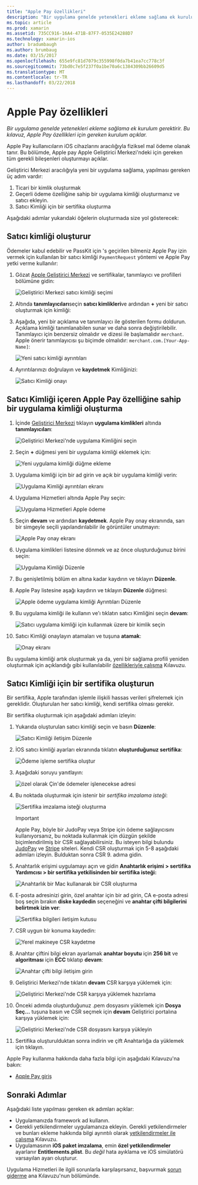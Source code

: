 ```yaml
---
title: "Apple Pay özellikleri"
description: "Bir uygulama genelde yetenekleri ekleme sağlama ek kurulum gerektirir. Bu kılavuz, Apple Pay özellikleri için gereken kurulum açıklar."
ms.topic: article
ms.prod: xamarin
ms.assetid: 735CC916-16A4-471B-87F7-0535E24288D7
ms.technology: xamarin-ios
author: bradumbaugh
ms.author: brumbaug
ms.date: 03/15/2017
ms.openlocfilehash: 655e9fc81d7079c355998f0da7b41ea7cc778c3f
ms.sourcegitcommit: 73bd0c7e5f237f0a1be70a6c1384309bb26609d5
ms.translationtype: MT
ms.contentlocale: tr-TR
ms.lasthandoff: 03/22/2018
---
```

# <a name="apple-pay-capabilities"></a>Apple Pay özellikleri

_Bir uygulama genelde yetenekleri ekleme sağlama ek kurulum gerektirir. Bu kılavuz, Apple Pay özellikleri için gereken kurulum açıklar._

Apple Pay kullanıcıların iOS cihazlarını aracılığıyla fiziksel mal ödeme olanak tanır. Bu bölümde, Apple pay Apple Geliştirici Merkezi'ndeki için gereken tüm gerekli bileşenleri oluşturmayı açıklar.

Geliştirici Merkezi aracılığıyla yeni bir uygulama sağlama, yapılması gereken üç adım vardır:

1.  Ticari bir kimlik oluşturmak
2.  Geçerli ödeme özelliğine sahip bir uygulama kimliği oluşturmanız ve satıcı ekleyin.
3.  Satıcı Kimliği için bir sertifika oluşturma

Aşağıdaki adımlar yukarıdaki öğelerin oluşturmada size yol gösterecek:

<a name="merchantid" />

## <a name="create-merchant-id"></a>Satıcı kimliği oluşturur

Ödemeler kabul edebilir ve PassKit için 's geçirilen bilmeniz Apple Pay izin vermek için kullanılan bir satıcı kimliği `PaymentRequest` yöntemi ve Apple Pay yetki verme kullanılır:

1.  Gözat [Apple Geliştirici Merkezi](https://developer.apple.com/account/) ve sertifikalar, tanımlayıcı ve profilleri bölümüne gidin: 
 
    ![Geliştirici Merkezi satıcı kimliği seçimi](apple-pay-capabilities-images/image57.png)

2.  Altında **tanımlayıcıları**seçin **satıcı kimlikleri**ve ardından  **+**  yeni bir satıcı oluşturmak için kimliği:  

3.  Aşağıda, yeni bir açıklama ve tanımlayıcı ile gösterilen formu doldurun. Açıklama kimliği tanımlanabilen sunar ve daha sonra değiştirilebilir. Tanımlayıcı için benzersiz olmalıdır ve dizesi ile başlamalıdır `merchant`. Apple önerir tanımlayıcısı şu biçimde olmalıdır: `merchant.com.[Your-App-Name]`:
   
    ![Yeni satıcı kimliği ayrıntıları](apple-pay-capabilities-images/image58.png)

4.  Ayrıntılarınızı doğrulayın ve **kaydetmek** Kimliğinizi: 
    
    ![Satıcı Kimliği onayı](apple-pay-capabilities-images/image59.png)

<a name="appid" />

## <a name="create-an-app-id-with-the-apple-pay-capability-that-includes-the-merchant-id"></a>Satıcı Kimliği içeren Apple Pay özelliğine sahip bir uygulama kimliği oluşturma

1.  İçinde [Geliştirici Merkezi](https://developer.apple.com/account/) tıklayın **uygulama kimlikleri** altında **tanımlayıcıları**: 
    
    ![Geliştirici Merkezi'nde uygulama Kimliğini seçin](apple-pay-capabilities-images/image6.png)

2.  Seçin  **+**  düğmesi yeni bir uygulama kimliği eklemek için: 
   
    ![Yeni uygulama kimliği düğme ekleme](apple-pay-capabilities-images/image27.png)

3.  Uygulama kimliği için bir ad girin ve açık bir uygulama kimliği verin:    
   
    ![Uygulama Kimliği ayrıntıları ekranı ](apple-pay-capabilities-images/image35.png)

4.  Uygulama Hizmetleri altında Apple Pay seçin:    
  
    ![Uygulama Hizmetleri Apple ödeme](apple-pay-capabilities-images/image36.png)

5.  Seçin **devam** ve ardından **kaydetmek**. Apple Pay onay ekranında, sarı bir simgeyle seçili yapılandırılabilir ile görüntüler unutmayın: 
   
    ![Apple Pay onay ekranı](apple-pay-capabilities-images/image37.png)

6.  Uygulama kimlikleri listesine dönmek ve az önce oluşturduğunuz birini seçin:  
   
    ![Uygulama Kimliği Düzenle](apple-pay-capabilities-images/image38.png)

7.  Bu genişletilmiş bölüm en altına kadar kaydırın ve tıklayın **Düzenle**.
8.  Apple Pay listesine aşağı kaydırın ve tıklayın **Düzenle** düğmesi:  
    
    ![Apple ödeme uygulama kimliği Ayrıntıları Düzenle](apple-pay-capabilities-images/image39.png)

9.  Bu uygulama kimliği ile kullanın ve'ı tıklatın satıcı Kimliğini seçin **devam**:  
    
    ![Satıcı uygulama kimliği için kullanmak üzere bir kimlik seçin](apple-pay-capabilities-images/image40.png)

10. Satıcı Kimliği onaylayın atamaları ve tuşuna **atamak**:  
    
    ![Onay ekranı](apple-pay-capabilities-images/image41.png)

Bu uygulama kimliği artık oluşturmak ya da, yeni bir sağlama profili yeniden oluşturmak için açıklandığı gibi kullanılabilir [özellikleriyle çalışma](~/ios/deploy-test/provisioning/capabilities/index.md) Kılavuzu. 

<a name="certificate" />

## <a name="create-a-certificate-for-your-merchant-id"></a>Satıcı Kimliği için bir sertifika oluşturun

Bir sertifika, Apple tarafından işlemle ilişkili hassas verileri şifrelemek için gereklidir. Oluşturulan her satıcı kimliği, kendi sertifika olması gerekir. 

Bir sertifika oluşturmak için aşağıdaki adımları izleyin:

1.  Yukarıda oluşturulan satıcı kimliği seçin ve basın **Düzenle**: 
    
    ![Satıcı Kimliği iletişim Düzenle](apple-pay-capabilities-images/image42.png)

2.  İOS satıcı kimliği ayarları ekranında tıklatın **oluşturduğunuz sertifika**: 
   
    ![Ödeme işleme sertifika oluştur](apple-pay-capabilities-images/image43.png)

3.  Aşağıdaki soruyu yanıtlayın: 

    ![özel olarak Çin'de ödemeler işlenecekse adresi](apple-pay-capabilities-images/image44.png)

4.  Bu noktada oluşturmak için istenir bir _sertifika imzalama isteği_: 

    ![Sertifika imzalama isteği oluşturma](apple-pay-capabilities-images/image45.png)
    
    > [!IMPORTANT]
    > Apple Pay, böyle bir JudoPay veya Stripe için ödeme sağlayıcısını kullanıyorsanız, bu noktada kullanmak için düzgün şekilde biçimlendirilmiş bir CSR sağlayabilirsiniz. Bu isteyen bilgi bulundu [JudoPay](https://www.judopay.com/docs/version-52/apple-pay/getting-started/#create-an-apple-pay-certificate) ve [Stripe](https://stripe.com/docs/apple-pay/apps#csr) siteleri. Kendi CSR oluşturmak için 5-8 aşağıdaki adımları izleyin. Bulduktan sonra CSR 9. adıma gidin.

5.  Anahtarlık erişimi uygulamayı açın ve gidin **Anahtarlık erişimi > sertifika Yardımcısı > bir sertifika yetkilisinden bir sertifika isteği:** 

     ![Anahtarlık bir Mac kullanarak bir CSR oluşturma](apple-pay-capabilities-images/image46.png)

6.  E-posta adresinizi girin, özel anahtar için bir ad girin, CA e-posta adresi boş seçin bırakın **diske kaydedin** seçeneğini ve **anahtar çifti bilgilerini belirtmek izin ver**:

     ![Sertifika bilgileri iletişim kutusu](apple-pay-capabilities-images/image47.png)

7.  CSR uygun bir konuma kaydedin: 

     ![Yerel makineye CSR kaydetme](apple-pay-capabilities-images/image48.png)

8.  Anahtar çiftini bilgi ekran ayarlamak **anahtar boyutu** için **256 bit** ve **algoritması** için **ECC** tıklatıp **devam**:

     ![Anahtar çifti bilgi iletişim girin](apple-pay-capabilities-images/image49.png)

9.  Geliştirici Merkezi'nde tıklatın **devam** CSR karşıya yüklemek için: 

     ![Geliştirici Merkezi'nde CSR karşıya yüklemek hazırlama](apple-pay-capabilities-images/image50.png)

10. Önceki adımda oluşturduğunuz .pem dosyasını yüklemek için **Dosya Seç…** tuşuna basın ve CSR seçmek için **devam** Geliştirici portalına karşıya yüklemek için: 

     ![Geliştirici Merkezi'nde CSR dosyasını karşıya yükleyin](apple-pay-capabilities-images/image51.png)

11. Sertifika oluşturulduktan sonra indirin ve çift Anahtarlığa da yüklemek için tıklayın.

Apple Pay kullanma hakkında daha fazla bilgi için aşağıdaki Kılavuzu'na bakın:

*   [Apple Pay giriş](~/ios/platform/apple-pay.md)

## <a name="next-steps"></a>Sonraki Adımlar
 
Aşağıdaki liste yapılması gereken ek adımları açıklar:

* Uygulamanızda framework ad kullanın.
* Gerekli yetkilendirmeler uygulamanıza ekleyin. Gerekli yetkilendirmeler ve bunları ekleme hakkında bilgi ayrıntılı olarak [yetkilendirmeler ile çalışma](~/ios/deploy-test/provisioning/entitlements.md) Kılavuzu.
* Uygulamasının **iOS paket imzalama**, emin **özel yetkilendirmeler** ayarlanır **Entitlements.plist**. Bu _değil_ hata ayıklama ve iOS simülatörü varsayılan ayarı oluşturur.

Uygulama Hizmetleri ile ilgili sorunlarla karşılaşırsanız, başvurmak [sorun giderme](~/ios/deploy-test/provisioning/capabilities/index.md) ana Kılavuzu'nun bölümünde.
